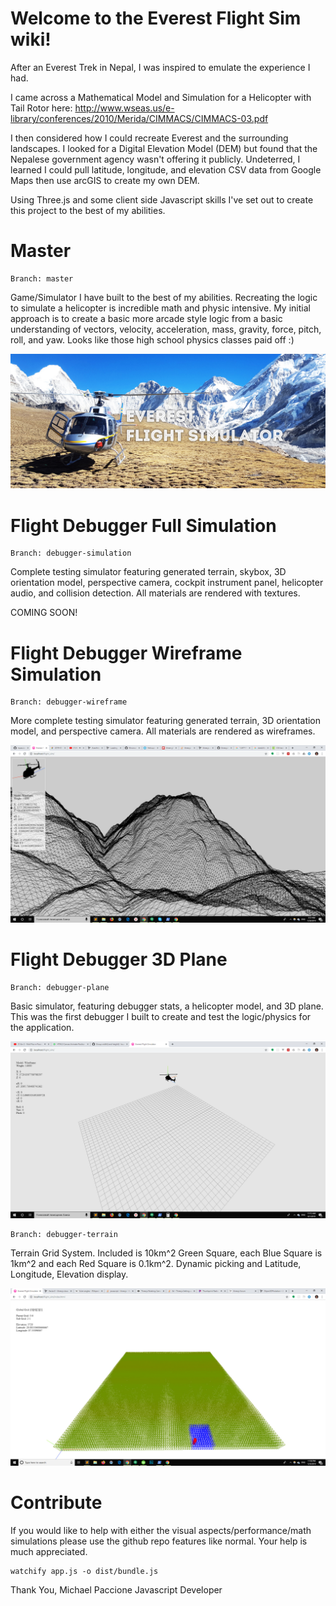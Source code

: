 ﻿# Welcome to the Everest Flight Sim wiki!

After an Everest Trek in Nepal, I was inspired to emulate the experience I had. 

I came across a Mathematical Model and Simulation for a Helicopter with Tail Rotor here: http://www.wseas.us/e-library/conferences/2010/Merida/CIMMACS/CIMMACS-03.pdf

I then considered how I could recreate Everest and the surrounding landscapes. I looked for a Digital Elevation Model (DEM) but found that the Nepalese government agency wasn't offering it publicly. Undeterred, I learned I could pull latitude, longitude, and elevation CSV data from Google Maps then use arcGIS to create my own DEM.

Using Three.js and some client side Javascript skills I've set out to create this project to the best of my abilities.

# Master

```
Branch: master
```

Game/Simulator I have built to the best of my abilities. Recreating the logic to simulate a helicopter is incredible math and physic intensive. My initial approach is to create a basic more arcade style logic from a basic understanding of vectors, velocity, acceleration, mass, gravity, force, pitch, roll, and yaw. Looks like those high school physics classes paid off :)

![Everest Flight Simulator](https://github.com/mpaccione/everest_flight_sim/blob/master/client/master-preview.jpg?raw=true)

# Flight Debugger Full Simulation

```
Branch: debugger-simulation
```

Complete testing simulator featuring generated terrain, skybox, 3D orientation model, perspective camera, cockpit instrument panel, helicopter audio, and collision detection. All materials are rendered with textures.

COMING SOON!

# Flight Debugger Wireframe Simulation

```
Branch: debugger-wireframe
```

More complete testing simulator featuring generated terrain, 3D orientation model, and perspective camera. All materials are rendered as wireframes.
 
![Flight Debugger Simulation Preview Image](https://github.com/mpaccione/everest_flight_sim/blob/debugger-wireframe/flight-debugger-simulation-preview.png?raw=true)

# Flight Debugger 3D Plane

```
Branch: debugger-plane
```

Basic simulator, featuring debugger stats, a helicopter model, and 3D plane. This was the first debugger I built to create and test the logic/physics for the application.

![Flight Debugger Wireframe Preview Image](https://github.com/mpaccione/everest_flight_sim/blob/debugger-plane/flight-debugger-wireframe-preview.png?raw=true)

```
Branch: debugger-terrain
```

Terrain Grid System. Included is 10km^2 Green Square, each Blue Square is 1km^2 and each Red Square is 0.1km^2. Dynamic picking and Latitude, Longitude, Elevation display.

![Flight Debugger Terrain Preview Image](https://github.com/mpaccione/everest_flight_sim/blob/debugger-terrain/flight-debugger-terrain-preview.jpg?raw=true)

# Contribute

If you would like to help with either the visual aspects/performance/math simulations please use the github repo features like normal. Your help is much appreciated.

```
watchify app.js -o dist/bundle.js
```

Thank You,
Michael Paccione
Javascript Developer
